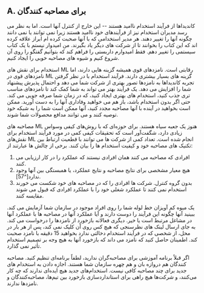 ## A. برای مصاحبه کنندگان

کاندیداها از فرآیند استخدام ناامید هستند -- این خارج از کنترل آنها است. اما به نظر می رسد مدیران استخدام نیز از فرآیندهای خود ناامید هستند زیرا نمی توانند یا نمی دانند چگونه آنها را تغییر دهند. هر مدیر استخدامی که با آنها صحبت کرده ام ابراز علاقه کرده اند که این کتاب را بخوانند تا از شرکت های دیگر یاد بگیرند. من امیدوار نیستم با یک کتاب سیستمی را تغییر دهم. فقط امیدوارم داربستی را فراهم کند که بتوانیم گفتگو را روی آن شروع کنیم و شیوه های مصاحبه خوبی را ایجاد کنیم.

استخدام برای نقش های ML رقابتی است. نامزدهای قوی همیشه گزینه هایی دارند، اما نامزدهای قوی در ML گزینه های بسیار بیشتری دارند. فرآیند استخدام با در نظر گرفتن تجربه کاندیداها به نامزدها تصور بهتری از شرکت شما می دهد و احتمال پذیرش پیشنهاد شما را افزایش می دهد. یک فرآیند بهتر می تواند به شما کمک کند تا نامزدهای مناسب تری جذب کنید، استخدام های بهتری ایجاد کنید، که در زمان شما صرفه جویی می کند. حتی اگر بدون استخدام باشد، باز هم می خواهید وفاداری آنها را به دست آورید. ممکن است بخواهید در آینده با آنها مصاحبه مجدد کنید، آنها ممکن است شما را به شبکه خود توصیه کنند و می توانند مدافع محصولات شما شوند.

مصاحبه های ML هنوز یک جعبه سیاه هستند. برای حوزه‌ای که با روش‌های کیفی وسواس زیادی دارد، شگفت‌آور است که تحقیقات کیفی کمی در مورد فرآیند استخدام برای نقش‌های ML انجام شده است. تعداد کمی از شرکت ها می توانند با قطعیت ارتباط بین تکنیک های مصاحبه خود و کیفیت استخدام ها را بیان کنند. برخی از چالش ها عبارتند از:


1. افرادی که مصاحبه می کنند همان افرادی نیستند که عملکرد را در کار ارزیابی می کنند.
2. هیچ معیار مشخصی برای نتایج مصاحبه و نتایج عملکرد، یا همبستگی بین آنها وجود ندارد[^57].
3. بدون گروه کنترل. شرکت ها افرادی را که در مصاحبه های خود شکست می خورند استخدام نمی کنند تا عملکرد شغلی خود را با عملکرد افرادی که قبول می شوند مقایسه کنند.

یک میوه کم آویزان خط لوله شما را روی افراد موجود در سازمان شما آزمایش می کند. ببینید آنها چگونه این فرآیند را دوست دارند و آیا عملکرد آنها در مصاحبه ها با عملکرد آنها در مشاغل مرتبط است یا خیر. دیگری فعالانه بازخورد از نامزدها را درخواست می کند. به جای ارسال لینک های نظرسنجی که هیچ کس روی آن کلیک نمی کند، پس از هر بار در محل، از شخصی که در فرآیند استخدام دخالتی ندارد بخواهید 15 دقیقه با نامزد صحبت کند. اطمینان حاصل کنید که نامزد می داند که بازخورد آنها به هیچ وجه بر تصمیم استخدام تأثیر نمی گذارد.

اگر قبلاً برنامه آموزشی برای مصاحبه‌گران ندارید، لطفاً برنامه‌ای تنظیم کنید. مصاحبه کنندگان هم دروازه بان و هم چهره سازمان شما هستند. اجازه دادن به استخدام های جدید برای چند مصاحبه کافی نیست. استخدام‌های جدید هیچ ایده‌ای ندارند که چه کار می‌کنند، و شرکت‌ها هیچ راهی برای استانداردسازی بازخورد بین تیم‌ها، مصاحبه‌کنندگان و نامزدها ندارند.

